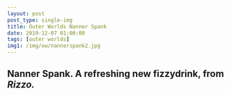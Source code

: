 ```yaml
---
layout: post
post_type: single-img
title: Outer Worlds Nanner Spank
date: 2019-12-07 01:00:00
tags: [outer worlds]
img1: /img/ow/nannerspank2.jpg
---
```

## **Nanner Spank.** A refreshing new fizzydrink, from *Rizzo.*
